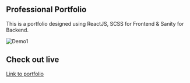 ## Professional Portfolio

This is a portfolio designed using ReactJS, SCSS for Frontend & Sanity for Backend.

<div>
<img src="./Demo/Portfolio_Demo.gif" alt="Demo1">
</div>

## Check out live

[Link to portfolio](https://sourav-mazumdar.netlify.app/)
